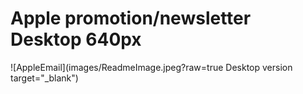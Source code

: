 # Apple promotion/newsletter Desktop 640px

![AppleEmail](images/ReadmeImage.jpeg?raw=true Desktop version target="_blank")

